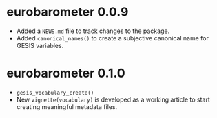 # eurobarometer 0.0.9

* Added a `NEWS.md` file to track changes to the package.
* Added `canonical_names()` to create a subjective canonical name for GESIS variables.


# eurobarometer 0.1.0
* `gesis_vocabulary_create()` 
* New `vignette(vocabulary)` is developed as a working article to start creating meaningful metadata files.
